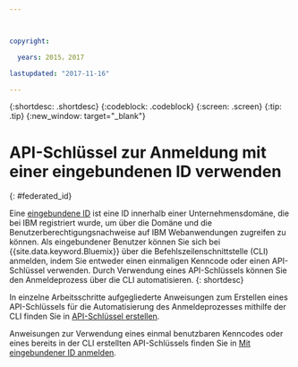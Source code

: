 ```yaml
---



copyright:

  years: 2015，2017

lastupdated: "2017-11-16"

---
```


{:shortdesc: .shortdesc}
{:codeblock: .codeblock}
{:screen: .screen}
{:tip: .tip}
{:new_window: target="_blank"}

# API-Schlüssel zur Anmeldung mit einer eingebundenen ID verwenden
{: #federated_id}


Eine [eingebundene ID](/docs/admin/adminpublic.html#federatedid) ist eine ID innerhalb einer Unternehmensdomäne, die bei IBM registriert wurde, um über die Domäne und die Benutzerberechtigungsnachweise auf IBM Webanwendungen zugreifen zu können. Als eingebundener Benutzer können Sie sich bei {{site.data.keyword.Bluemix}} über die Befehlszeilenschnittstelle (CLI) anmelden, indem Sie entweder einen einmaligen Kenncode oder einen API-Schlüssel verwenden. Durch Verwendung eines API-Schlüssels können Sie den Anmeldeprozess über die CLI automatisieren.
{: shortdesc}

In einzelne Arbeitsschritte aufgegliederte Anweisungen zum Erstellen eines API-Schlüssels für die Automatisierung des Anmeldeprozesses mithilfe der CLI finden Sie in [API-Schlüssel erstellen](/docs/iam/userid_keys.html#creating-an-api-key). 

Anweisungen zur Verwendung eines einmal benutzbaren Kenncodes oder eines bereits in der CLI erstellten API-Schlüssels finden Sie in [Mit eingebundener ID anmelden](/docs/cli/login_federated_id.html#federated_id).
